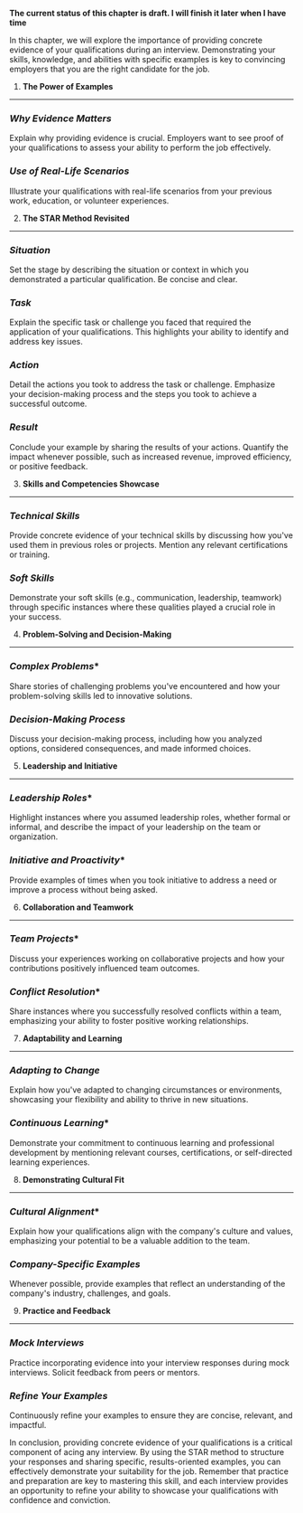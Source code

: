 **The current status of this chapter is draft. I will finish it later when I have time**

In this chapter, we will explore the importance of providing concrete evidence of your qualifications during an interview. Demonstrating your skills, knowledge, and abilities with specific examples is key to convincing employers that you are the right candidate for the job.

1. **The Power of Examples**
----------------------------

### *Why Evidence Matters*

Explain why providing evidence is crucial. Employers want to see proof of your qualifications to assess your ability to perform the job effectively.

### *Use of Real-Life Scenarios*

Illustrate your qualifications with real-life scenarios from your previous work, education, or volunteer experiences.

2. **The STAR Method Revisited**
--------------------------------

### *Situation*

Set the stage by describing the situation or context in which you demonstrated a particular qualification. Be concise and clear.

### *Task*

Explain the specific task or challenge you faced that required the application of your qualifications. This highlights your ability to identify and address key issues.

### *Action*

Detail the actions you took to address the task or challenge. Emphasize your decision-making process and the steps you took to achieve a successful outcome.

### *Result*

Conclude your example by sharing the results of your actions. Quantify the impact whenever possible, such as increased revenue, improved efficiency, or positive feedback.

3. **Skills and Competencies Showcase**
---------------------------------------

### *Technical Skills*

Provide concrete evidence of your technical skills by discussing how you've used them in previous roles or projects. Mention any relevant certifications or training.

### *Soft Skills*

Demonstrate your soft skills (e.g., communication, leadership, teamwork) through specific instances where these qualities played a crucial role in your success.

4. **Problem-Solving and Decision-Making**
------------------------------------------

### *Complex Problems*\*

Share stories of challenging problems you've encountered and how your problem-solving skills led to innovative solutions.

### *Decision-Making Process*

Discuss your decision-making process, including how you analyzed options, considered consequences, and made informed choices.

5. **Leadership and Initiative**
--------------------------------

### *Leadership Roles*\*

Highlight instances where you assumed leadership roles, whether formal or informal, and describe the impact of your leadership on the team or organization.

### *Initiative and Proactivity*\*

Provide examples of times when you took initiative to address a need or improve a process without being asked.

6. **Collaboration and Teamwork**
---------------------------------

### *Team Projects*\*

Discuss your experiences working on collaborative projects and how your contributions positively influenced team outcomes.

### *Conflict Resolution*\*

Share instances where you successfully resolved conflicts within a team, emphasizing your ability to foster positive working relationships.

7. **Adaptability and Learning**
--------------------------------

### *Adapting to Change*

Explain how you've adapted to changing circumstances or environments, showcasing your flexibility and ability to thrive in new situations.

### *Continuous Learning*\*

Demonstrate your commitment to continuous learning and professional development by mentioning relevant courses, certifications, or self-directed learning experiences.

8. **Demonstrating Cultural Fit**
---------------------------------

### *Cultural Alignment*\*

Explain how your qualifications align with the company's culture and values, emphasizing your potential to be a valuable addition to the team.

### *Company-Specific Examples*

Whenever possible, provide examples that reflect an understanding of the company's industry, challenges, and goals.

9. **Practice and Feedback**
----------------------------

### *Mock Interviews*

Practice incorporating evidence into your interview responses during mock interviews. Solicit feedback from peers or mentors.

### *Refine Your Examples*

Continuously refine your examples to ensure they are concise, relevant, and impactful.

In conclusion, providing concrete evidence of your qualifications is a critical component of acing any interview. By using the STAR method to structure your responses and sharing specific, results-oriented examples, you can effectively demonstrate your suitability for the job. Remember that practice and preparation are key to mastering this skill, and each interview provides an opportunity to refine your ability to showcase your qualifications with confidence and conviction.
